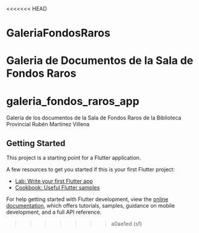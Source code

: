 <<<<<<< HEAD
# GaleriaFondosRaros
Galeria de Documentos de la Sala de Fondos Raros
=======
# galeria_fondos_raros_app

Galería de los documentos de la Sala de Fondos Raros de la Biblioteca Provincial Rubén Martínez Villena

## Getting Started

This project is a starting point for a Flutter application.

A few resources to get you started if this is your first Flutter project:

- [Lab: Write your first Flutter app](https://docs.flutter.dev/get-started/codelab)
- [Cookbook: Useful Flutter samples](https://docs.flutter.dev/cookbook)

For help getting started with Flutter development, view the
[online documentation](https://docs.flutter.dev/), which offers tutorials,
samples, guidance on mobile development, and a full API reference.
>>>>>>> a0ae1ed (sf)
